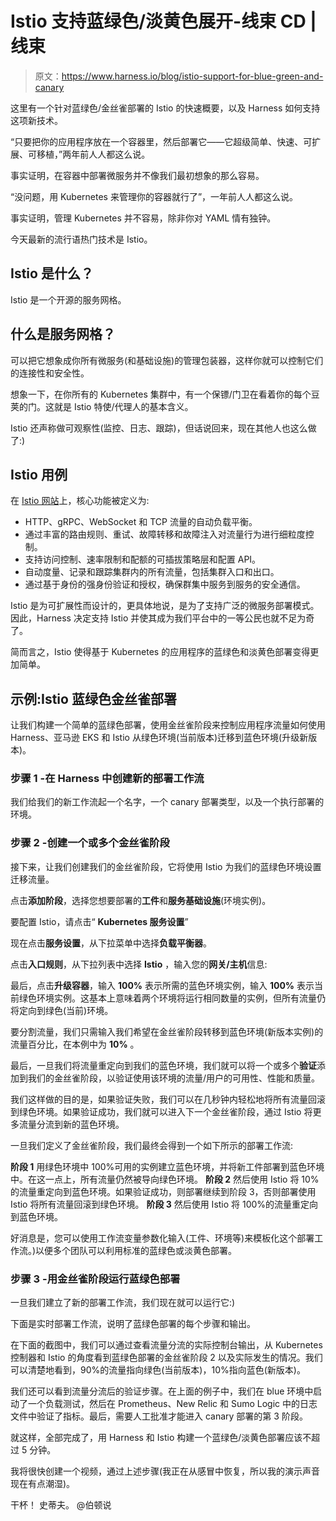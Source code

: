 # Istio 支持蓝绿色/淡黄色展开-线束 CD |线束

> 原文：<https://www.harness.io/blog/istio-support-for-blue-green-and-canary>

这里有一个针对蓝绿色/金丝雀部署的 Istio 的快速概要，以及 Harness 如何支持这项新技术。

“只要把你的应用程序放在一个容器里，然后部署它——它超级简单、快速、可扩展、可移植，”两年前人人都这么说。

事实证明，在容器中部署微服务并不像我们最初想象的那么容易。

“没问题，用 Kubernetes 来管理你的容器就行了”，一年前人人都这么说。

事实证明，管理 Kubernetes 并不容易，除非你对 YAML 情有独钟。

今天最新的流行语热门技术是 Istio。

## Istio 是什么？

Istio 是一个开源的服务网格。

## 什么是服务网格？

可以把它想象成你所有微服务(和基础设施)的管理包装器，这样你就可以控制它们的连接性和安全性。

想象一下，在你所有的 Kubernetes 集群中，有一个保镖/门卫在看着你的每个豆荚的门。这就是 Istio 特使/代理人的基本含义。

Istio 还声称做可观察性(监控、日志、跟踪)，但话说回来，现在其他人也这么做了:)

## Istio 用例

在 [Istio 网站](https://istio.io/docs/concepts/what-is-istio/)上，核心功能被定义为:

*   HTTP、gRPC、WebSocket 和 TCP 流量的自动负载平衡。
*   通过丰富的路由规则、重试、故障转移和故障注入对流量行为进行细粒度控制。
*   支持访问控制、速率限制和配额的可插拔策略层和配置 API。
*   自动度量、记录和跟踪集群内的所有流量，包括集群入口和出口。
*   通过基于身份的强身份验证和授权，确保群集中服务到服务的安全通信。

Istio 是为可扩展性而设计的，更具体地说，是为了支持广泛的微服务部署模式。因此，Harness 决定支持 Istio 并使其成为我们平台中的一等公民也就不足为奇了。

简而言之，Istio 使得基于 Kubernetes 的应用程序的蓝绿色和淡黄色部署变得更加简单。

## 示例:Istio 蓝绿色金丝雀部署

让我们构建一个简单的蓝绿色部署，使用金丝雀阶段来控制应用程序流量如何使用 Harness、亚马逊 EKS 和 Istio 从绿色环境(当前版本)迁移到蓝色环境(升级新版本)。

### 步骤 1 -在 Harness 中创建新的部署工作流

我们给我们的新工作流起一个名字，一个 canary 部署类型，以及一个执行部署的环境。

### 步骤 2 -创建一个或多个金丝雀阶段

接下来，让我们创建我们的金丝雀阶段，它将使用 Istio 为我们的蓝绿色环境设置迁移流量。

点击**添加阶段**，选择您想要部署的**工件**和**服务基础设施**(环境实例)。

要配置 Istio，请点击“ **Kubernetes 服务设置**”

现在点击**服务设置**，从下拉菜单中选择**负载平衡器**。

点击**入口规则**，从下拉列表中选择 **Istio** ，输入您的**网关/主机**信息:

最后，点击**升级容器**，输入 **100%** 表示所需的蓝色环境实例，输入 **100%** 表示当前绿色环境实例。这基本上意味着两个环境将运行相同数量的实例，但所有流量仍将定向到绿色(当前)环境。

要分割流量，我们只需输入我们希望在金丝雀阶段转移到蓝色环境(新版本实例)的流量百分比，在本例中为 **10%** 。

最后，一旦我们将流量重定向到我们的蓝色环境，我们就可以将一个或多个**验证**添加到我们的金丝雀阶段，以验证使用该环境的流量/用户的可用性、性能和质量。

我们这样做的目的是，如果验证失败，我们可以在几秒钟内轻松地将所有流量回滚到绿色环境。如果验证成功，我们就可以进入下一个金丝雀阶段，通过 Istio 将更多流量分流到新的蓝色环境。

一旦我们定义了金丝雀阶段，我们最终会得到一个如下所示的部署工作流:

**阶段 1** 用绿色环境中 100%可用的实例建立蓝色环境，并将新工件部署到蓝色环境中。在这一点上，所有流量仍然被导向绿色环境。
**阶段 2** 然后使用 Istio 将 10%的流量重定向到蓝色环境。如果验证成功，则部署继续到阶段 3，否则部署使用 Istio 将所有流量回滚到绿色环境。
**阶段 3** 然后使用 Istio 将 100%的流量重定向到蓝色环境。

好消息是，您可以使用工作流变量参数化输入(工件、环境等)来模板化这个部署工作流。)以便多个团队可以利用标准的蓝绿色或淡黄色部署。

### 步骤 3 -用金丝雀阶段运行蓝绿色部署

一旦我们建立了新的部署工作流，我们现在就可以运行它:)

下面是实时部署工作流，说明了蓝绿色部署的每个步骤和输出。

在下面的截图中，我们可以通过查看流量分流的实际控制台输出，从 Kubernetes 控制器和 Istio 的角度看到蓝绿色部署的金丝雀阶段 2 以及实际发生的情况。我们可以清楚地看到，90%的流量指向绿色(当前版本)，10%指向蓝色(新版本)。

我们还可以看到流量分流后的验证步骤。在上面的例子中，我们在 blue 环境中启动了一个负载测试，然后在 Prometheus、New Relic 和 Sumo Logic 中的日志文件中验证了指标。最后，需要人工批准才能进入 canary 部署的第 3 阶段。

就这样，全部完成了，用 Harness 和 Istio 构建一个蓝绿色/淡黄色部署应该不超过 5 分钟。

我将很快创建一个视频，通过上述步骤(我正在从感冒中恢复，所以我的演示声音现在有点潮湿)。

干杯！
史蒂夫。
@伯顿说
